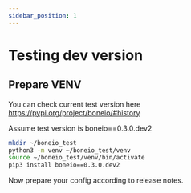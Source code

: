 ```yaml
---
sidebar_position: 1
---
```


# Testing dev version

## Prepare VENV

You can check current test version here https://pypi.org/project/boneio/#history

Assume test version is boneio==0.3.0.dev2

```bash
mkdir ~/boneio_test
python3 -m venv ~/boneio_test/venv
source ~/boneio_test/venv/bin/activate
pip3 install boneio==0.3.0.dev2
```

Now prepare your config according to release notes.
